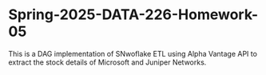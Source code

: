 # Spring-2025-DATA-226-Homework-05
This is a DAG implementation of SNwoflake ETL using Alpha Vantage API to extract the stock details of Microsoft and Juniper Networks.
